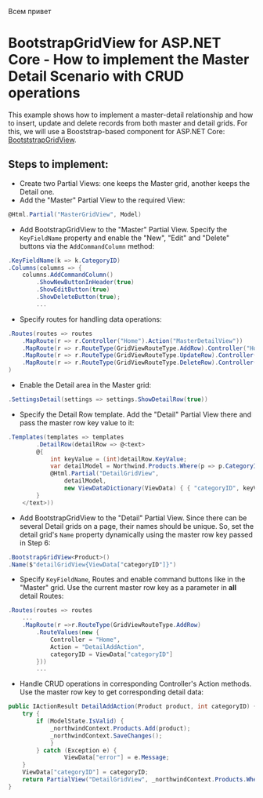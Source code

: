 Всем привет
# BootstrapGridView for ASP.NET Core - How to implement the Master Detail Scenario with CRUD operations
This example shows how to implement a master-detail relationship and how to insert, update and delete records from both master and detail grids. For this, we will use a Booststrap-based component for ASP.NET Core: [BootststrapGridView](https://demos.devexpress.com/aspnetcore-bootstrap/GridView).

## Steps to implement:
* Create two Partial Views: one keeps the Master grid, another keeps the Detail one.
* Add the "Master" Partial View to the required View:

```csharp 
@Html.Partial("MasterGridView", Model)
```
* Add BootstrapGridView to the "Master" Partial View. Specify the `KeyFieldName` property and enable the "New", "Edit" and "Delete" buttons via the `AddCommandColumn` method:

```csharp 
.KeyFieldName(k => k.CategoryID)
.Columns(columns => {
    columns.AddCommandColumn()
        .ShowNewButtonInHeader(true)
        .ShowEditButton(true)
        .ShowDeleteButton(true);
        ...
```
* Specify routes for handling data operations:

```csharp 
.Routes(routes => routes
    .MapRoute(r => r.Controller("Home").Action("MasterDetailView"))
    .MapRoute(r => r.RouteType(GridViewRouteType.AddRow).Controller("Home").Action("MasterAddAction"))
    .MapRoute(r => r.RouteType(GridViewRouteType.UpdateRow).Controller("Home").Action("MasterUpdateRowAction"))
    .MapRoute(r => r.RouteType(GridViewRouteType.DeleteRow).Controller("Home").Action("MasterDeleteRowAction"))
)
```
* Enable the Detail area in the Master grid:

```csharp  
.SettingsDetail(settings => settings.ShowDetailRow(true))
``` 
* Specify the Detail Row template. Add the "Detail" Partial View there and pass the master row key value to it:

```csharp 
.Templates(templates => templates
        .DetailRow(detailRow => @<text>
        @{ 
            int keyValue = (int)detailRow.KeyValue;
            var detailModel = Northwind.Products.Where(p => p.CategoryID == keyValue);
            @Html.Partial("DetailGridView", 
                detailModel, 
                new ViewDataDictionary(ViewData) { { "categoryID", keyValue } });
        }
    </text>))
```
* Add BootstrapGridView to the "Detail" Partial View. Since there can be several Detail grids on a page, their names should be unique. So, set the detail grid's `Name` property dynamically using the master row key passed in Step 6:

```csharp  
.BootstrapGridView<Product>()
.Name($"detailGridView{ViewData["categoryID"]}")
```
* Specify `KeyFieldName`, Routes and enable command buttons like in the "Master" grid. Use the current master row key as a parameter in **all** detail Routes:

```csharp 
.Routes(routes => routes
    ...
    .MapRoute(r =>r.RouteType(GridViewRouteType.AddRow)
        .RouteValues(new {
            Controller = "Home",
            Action = "DetailAddAction",
            categoryID = ViewData["categoryID"]
        }))
        ...
```
* Handle CRUD operations in corresponding Controller's Action methods. Use the master row key to get corresponding detail data:

```csharp 
public IActionResult DetailAddAction(Product product, int categoryID) {
    try {
        if (ModelState.IsValid) {
            _northwindContext.Products.Add(product);
            _northwindContext.SaveChanges();
            }
        } catch (Exception e) {
                ViewData["error"] = e.Message;
    }
    ViewData["categoryID"] = categoryID;
    return PartialView("DetailGridView", _northwindContext.Products.Where(p => p.CategoryID == categoryID));
}
```

